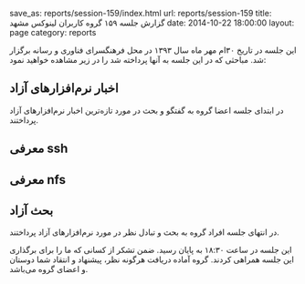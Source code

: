 save_as: reports/session-159/index.html
url: reports/session-159
title: گزارش جلسه ۱۵۹ گروه کاربران لینوکس مشهد
date: 2014-10-22 18:00:00
layout: page
category: reports

این جلسه در تاریخ ۳۰ام مهر ماه سال ۱۳۹۳ در محل فرهنگسرای فناوری و رسانه برگزار شد. مباحثی که در این جلسه به آنها پرداخته شد را در زیر مشاهده خواهید نمود:

<!--more-->

## اخبار نرم‌افزارهای آزاد

در ابتدای جلسه اعضا گروه به گفتگو و بحث در مورد تازه‌ترین اخبار نرم‌افزارهای آزاد پرداختند.

## معرفی ssh

## معرفی nfs

## بحث آزاد

در انتهای جلسه افراد گروه به بحث و تبادل نظر در مورد نرم‌افزارهای آزاد پرداختند.

این جلسه در ساعت ۱۸:۳۰ به پایان رسید. ضمن تشکر از کسانی که ما را برای برگذاری این جلسه همراهی کردند.
گروه آماده دریافت هرگونه نظر، پیشنهاد و انتقاد شما دوستان و اعضای گروه می‌باشد.
